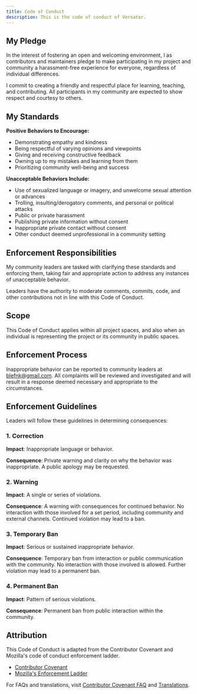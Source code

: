 ```yaml
---
title: Code of Conduct
description: This is the code of conduct of Versator.
---
```


## My Pledge

In the interest of fostering an open and welcoming environment, I as contributors and maintainers pledge to make participating in my project and community a harassment-free experience for everyone, regardless of individual differences.

I commit to creating a friendly and respectful place for learning, teaching, and contributing. All participants in my community are expected to show respect and courtesy to others.

## My Standards

**Positive Behaviors to Encourage:**

- Demonstrating empathy and kindness
- Being respectful of varying opinions and viewpoints
- Giving and receiving constructive feedback
- Owning up to my mistakes and learning from them
- Prioritizing community well-being and success

**Unacceptable Behaviors Include:**

- Use of sexualized language or imagery, and unwelcome sexual attention or advances
- Trolling, insulting/derogatory comments, and personal or political attacks
- Public or private harassment
- Publishing private information without consent
- Inappropriate private contact without consent
- Other conduct deemed unprofessional in a community setting

## Enforcement Responsibilities

My community leaders are tasked with clarifying these standards and enforcing them, taking fair and appropriate action to address any instances of unacceptable behavior.

Leaders have the authority to moderate comments, commits, code, and other contributions not in line with this Code of Conduct.

## Scope

This Code of Conduct applies within all project spaces, and also when an individual is representing the project or its community in public spaces.

## Enforcement Process

Inappropriate behavior can be reported to community leaders at <blefnk@gmail.com>. All complaints will be reviewed and investigated and will result in a response deemed necessary and appropriate to the circumstances.

## Enforcement Guidelines

Leaders will follow these guidelines in determining consequences:

### 1. Correction

**Impact**: Inappropriate language or behavior.

**Consequence**: Private warning and clarity on why the behavior was inappropriate. A public apology may be requested.

### 2. Warning

**Impact**: A single or series of violations.

**Consequence**: A warning with consequences for continued behavior. No interaction with those involved for a set period, including community and external channels. Continued violation may lead to a ban.

### 3. Temporary Ban

**Impact**: Serious or sustained inappropriate behavior.

**Consequence**: Temporary ban from interaction or public communication with the community. No interaction with those involved is allowed. Further violation may lead to a permanent ban.

### 4. Permanent Ban

**Impact**: Pattern of serious violations.

**Consequence**: Permanent ban from public interaction within the community.

## Attribution

This Code of Conduct is adapted from the Contributor Covenant and Mozilla's code of conduct enforcement ladder.

- [Contributor Covenant](https://contributor-covenant.org/version/2/0/code_of_conduct.html)
- [Mozilla's Enforcement Ladder](https://github.com/mozilla/diversity)

For FAQs and translations, visit [Contributor Covenant FAQ](https://contributor-covenant.org/faq) and [Translations](https://contributor-covenant.org/translations).
